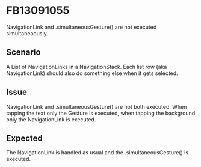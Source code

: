 #  FB13091055

NavigationLink and .simultaneousGesture() are not executed simultaneaously.

## Scenario

A List of NavigationLinks in a NavigationStack. Each list row (aka NavigationLink) should also do something else when it gets selected.


## Issue

NavigationLink and .simultaneousGesture() are not both executed. When tapping the text only the Gesture is executed, when tapping the background only the NavigationLink is executed.


## Expected

The NavigationLink is handled as usual and the .simultaneousGesture() is executed.
